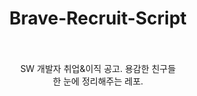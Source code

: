 <div align=center>
  <h1> Brave-Recruit-Script </h1>
  <br /><br />
  SW 개발자 취업&이직 공고.
	용감한 친구들
  <br />
	한 눈에 정리해주는 레포.
</div>